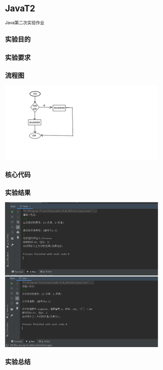 # JavaT2
Java第二次实验作业

## 实验目的

## 实验要求

## 流程图

![](https://github.com/INHOPEKEEP/JavaT2/blob/main/picture/liuchengtu.png)

## 核心代码

## 实验结果

![](https://github.com/INHOPEKEEP/JavaT2/blob/main/picture/1.PNG)
![](https://github.com/INHOPEKEEP/JavaT2/blob/main/picture/2.PNG)

## 实验总结
